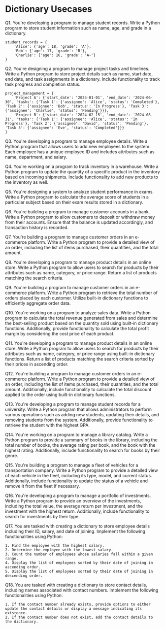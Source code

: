 # Dictionary Usecases

Q1. You're developing a program to manage student records. Write a Python program to store student information such as
name, age, and grade in a dictionary.

```
student_records = {
    'Alice': {'age': 18, 'grade': 'A'},
    'Bob': {'age': 17, 'grade': 'B'},
    'Charlie': {'age': 16, 'grade': 'A-'}
}
```

Q2. You're designing a program to manage project tasks and timelines. Write a Python program to store project details
such as name, start date, end date, and task assignments in a dictionary. Include functionality to track task progress
and completion status.

```
project_management = {
    'Project A': {'start_date': '2024-01-01', 'end_date': '2024-06-30', 'tasks': {'Task 1': {'assignee': 'Alice', 'status': 'Completed'}, 'Task 2': {'assignee': 'Bob', 'status': 'In Progress'}, 'Task 3': {'assignee': 'Charlie', 'status': 'Pending'}}},
    'Project B': {'start_date': '2024-02-15', 'end_date': '2024-08-31', 'tasks': {'Task 1': {'assignee': 'Alice', 'status': 'In Progress'}, 'Task 2': {'assignee': 'David', 'status': 'Pending'}, 'Task 3': {'assignee': 'Eve', 'status': 'Completed'}}}
}
```

Q3. You're developing a program to manage employee details. Write a Python program that allows users to add new
employees to the system. Each employee has a unique employee ID and includes attributes such as name, department, and
salary.

Q4. You're working on a program to track inventory in a warehouse. Write a Python program to update the quantity of a
specific product in the inventory based on incoming shipments. Include functionality to add new products to the
inventory as well.

Q5. You're designing a system to analyze student performance in exams. Write a Python program to calculate the average
score of students in a particular subject based on their exam results stored in a dictionary.

Q6. You're building a program to manage customer accounts in a bank. Write a Python program to allow customers to
deposit or withdraw money from their accounts. Ensure that the balance is updated accordingly, and transaction history
is recorded.

Q7. You're building a program to manage customer orders in an e-commerce platform. Write a Python program to provide a
detailed view of an order, including the list of items purchased, their quantities, and the total amount.

Q8. You're developing a program to manage product details in an online store. Write a Python program to allow users to
search for products by their attributes such as name, category, or price range. Return a list of products matching the
search criteria.

Q9. You're building a program to manage customer orders in an e-commerce platform. Write a Python program to retrieve
the total number of orders placed by each customer. Utilize built-in dictionary functions to efficiently aggregate order
data.

Q10. You're working on a program to analyze sales data. Write a Python program to calculate the total revenue generated
from sales and determine the best-selling product based on the quantity sold using built-in dictionary functions.
Additionally, provide functionality to calculate the total profit margin by considering the cost price of each product.

Q11. You're developing a program to manage product details in an online store. Write a Python program to allow users to
search for products by their attributes such as name, category, or price range using built-in dictionary functions.
Return a list of products matching the search criteria sorted by their prices in ascending order.

Q12. You're building a program to manage customer orders in an e-commerce platform. Write a Python program to provide a
detailed view of an order, including the list of items purchased, their quantities, and the total amount. Additionally,
include functionality to calculate the total discount applied to the order using built-in dictionary functions.

Q13. You're developing a program to manage student records for a university. Write a Python program that allows
administrators to perform various operations such as adding new students, updating their details, and removing students
from the system. Additionally, provide functionality to retrieve the student with the highest GPA.

Q14. You're working on a program to manage a library catalog. Write a Python program to provide a summary of books in
the library, including the total number of books, the average rating per book, and the book with the highest rating.
Additionally, include functionality to search for books by their genre.

Q15. You're building a program to manage a fleet of vehicles for a transportation company. Write a Python program to
provide a detailed view of each vehicle in the fleet, including its type, model, and current status. Additionally,
include functionality to update the status of a vehicle and remove it from the fleet if necessary.

Q16. You're developing a program to manage a portfolio of investments. Write a Python program to provide an overview of
the investments, including the total value, the average return per investment, and the investment with the highest
return. Additionally, include functionality to search for investments by their type.

Q17. You are tasked with creating a dictionary to store employee details including their ID, salary, and date of
joining. Implement the following functionalities using Python:

```
1. Find the employee with the highest salary.
2. Determine the employee with the lowest salary.
3. Count the number of employees whose salaries fall within a given range.
4. Display the list of employees sorted by their date of joining in ascending order.
5. Display the list of employees sorted by their date of joining in descending order.

```

Q18. You are tasked with creating a dictionary to store contact details, including names associated with contact
numbers. Implement the following functionalities using Python:

```
1. If the contact number already exists, provide options to either update the contact details or display a message indicating its existence.
2. If the contact number does not exist, add the contact details to the dictionary.
```